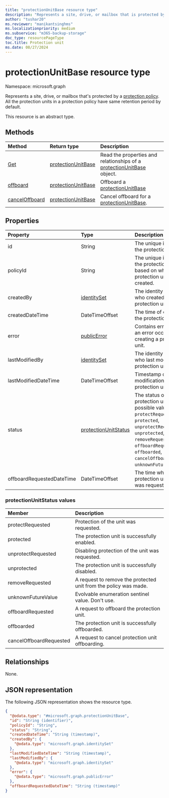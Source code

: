 ```yaml
---
title: "protectionUnitBase resource type"
description: "Represents a site, drive, or mailbox that is protected by a protection policy."
author: "tushar20"
ms.reviewer: "manikantsinghms"
ms.localizationpriority: medium
ms.subservice: "m365-backup-storage"
doc_type: resourcePageType
toc.title: Protection unit
ms.date: 08/27/2024
---
```


# protectionUnitBase resource type

Namespace: microsoft.graph

Represents a site, drive, or mailbox that's protected by a [protection policy](protectionpolicybase.md). All the protection units in a protection policy have same retention period by default.

This resource is an abstract type.

## Methods
|Method|Return type|Description|
|:---|:---|:---|
|[Get](../api/protectionunitbase-get.md)|[protectionUnitBase](../resources/protectionunitbase.md)|Read the properties and relationships of a [protectionUnitBase](../resources/protectionunitbase.md) object.|
|[offboard](../api/protectionunitbase-offboard.md)|[protectionUnitBase](../resources/protectionunitbase.md)|Offboard a [protectionUnitBase](../resources/protectionunitbase.md) |
|[cancelOffboard](../api/protectionunitbase-cancelOffboard.md)|[protectionUnitBase](../resources/protectionunitbase.md)|Cancel offboard for a [protectionUnitBase](../resources/protectionunitbase.md).|

## Properties
|Property|Type|Description|
|:---|:---|:---|
|id|String|The unique identifier of the protection unit.|
|policyId|String|The unique identifier of the protection policy based on which protection unit was created.|
|createdBy|[identitySet](../resources/identityset.md)|The identity of person who created the protection unit.|
|createdDateTime|DateTimeOffset|The time of creation of the protection unit.|
|error|[publicError](../resources/publicerror.md)|Contains error details if an error occurred while creating a protection unit.|
|lastModifiedBy|[identitySet](../resources/identityset.md)|The identity of person who last modified the protection unit.|
|lastModifiedDateTime|DateTimeOffset|Timestamp of the last modification of this protection unit.|
|status|[protectionUnitStatus](../resources/protectionunitbase.md#protectionunitstatus-values)|The status of the protection unit. The possible values are: `protectRequested`, `protected`, `unprotectRequested`, `unprotected`, `removeRequested`, `offboardRequested`, `offboarded`, `cancelOffboardRequested`, `unknownFutureValue`.
|offboardRequestedDateTime|DateTimeOffset|The time when protection unit offboard was requested.|

### protectionUnitStatus values
|Member | Description |
|:------|:------------|
|protectRequested | Protection of the unit was requested. |
|protected | The protection unit is successfully enabled.|
|unprotectRequested | Disabling protection of the unit was requested. |
|unprotected | The protection unit is successfully disabled.|
|removeRequested |A request to remove the protected unit from the policy was made. |
|unknownFutureValue | Evolvable enumeration sentinel value. Don't use.|
|offboardRequested |A request to offboard the protection unit. |
|offboarded |The protection unit is successfully offboarded. |
|cancelOffboardRequested |A request to cancel protection unit offboarding. |

## Relationships
None.

## JSON representation
The following JSON representation shows the resource type.
<!-- {
  "blockType": "resource",
  "keyProperty": "id",
  "@odata.type": "microsoft.graph.protectionUnitBase",
  "baseType": "microsoft.graph.entity",
  "openType": false
}
-->
``` json
{
  "@odata.type": "#microsoft.graph.protectionUnitBase",
  "id": "String (identifier)",
  "policyId": "String",
  "status": "String",
  "createdDateTime": "String (timestamp)",
  "createdBy": {
    "@odata.type": "microsoft.graph.identitySet"
  },
  "lastModifiedDateTime": "String (timestamp)",
  "lastModifiedBy": {
    "@odata.type": "microsoft.graph.identitySet"
  },
  "error": {
    "@odata.type": "microsoft.graph.publicError"
  },
  "offboardRequestedDateTime": "String (timestamp)"
}
```

